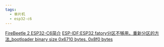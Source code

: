 ```yaml
---
tags:
  - 单片机
  - esp32-c6
---
```

[FireBeetle 2 ESP32-C6简介](https://wiki.dfrobot.com.cn/_SKU_DFR1075_FireBeetle_2_Board_ESP32_C6)
[ESP-IDF:ESP32 fatory分区不够用，重新分区的方法_bootloader binary size 0x6710 bytes. 0x8f0 bytes](https://blog.csdn.net/katerdaisy/article/details/128917867)


